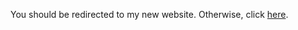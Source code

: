 You should be redirected to my new website. Otherwise, click [here](http://cs-people.bu.edu/peilun/). 



